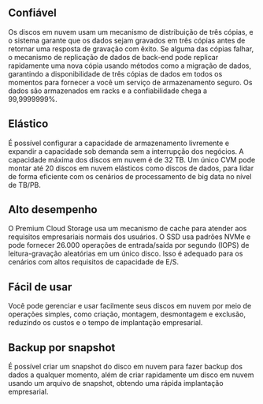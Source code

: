 ## Confiável
Os discos em nuvem usam um mecanismo de distribuição de três cópias, e o sistema garante que os dados sejam gravados em três cópias antes de retornar uma resposta de gravação com êxito. Se alguma das cópias falhar, o mecanismo de replicação de dados de back-end pode replicar rapidamente uma nova cópia usando métodos como a migração de dados, garantindo a disponibilidade de três cópias de dados em todos os momentos para fornecer a você um serviço de armazenamento seguro. Os dados são armazenados em racks e a confiabilidade chega a 99,9999999%.

## Elástico

É possível configurar a capacidade de armazenamento livremente e expandir a capacidade sob demanda sem a interrupção dos negócios.
A capacidade máxima dos discos em nuvem é de 32 TB. Um único CVM pode montar até 20 discos em nuvem elásticos como discos de dados, para lidar de forma eficiente com os cenários de processamento de big data no nível de TB/PB.

## Alto desempenho

O Premium Cloud Storage usa um mecanismo de cache para atender aos requisitos empresariais normais dos usuários. O SSD usa padrões NVMe e pode fornecer 26.000 operações de entrada/saída por segundo (IOPS) de leitura-gravação aleatórias em um único disco. Isso é adequado para os cenários com altos requisitos de capacidade de E/S.
				
## Fácil de usar
Você pode gerenciar e usar facilmente seus discos em nuvem por meio de operações simples, como criação, montagem, desmontagem e exclusão, reduzindo os custos e o tempo de implantação empresarial.

## Backup por snapshot
É possível criar um snapshot do disco em nuvem para fazer backup dos dados a qualquer momento, além de criar rapidamente um disco em nuvem usando um arquivo de snapshot, obtendo uma rápida implantação empresarial.
